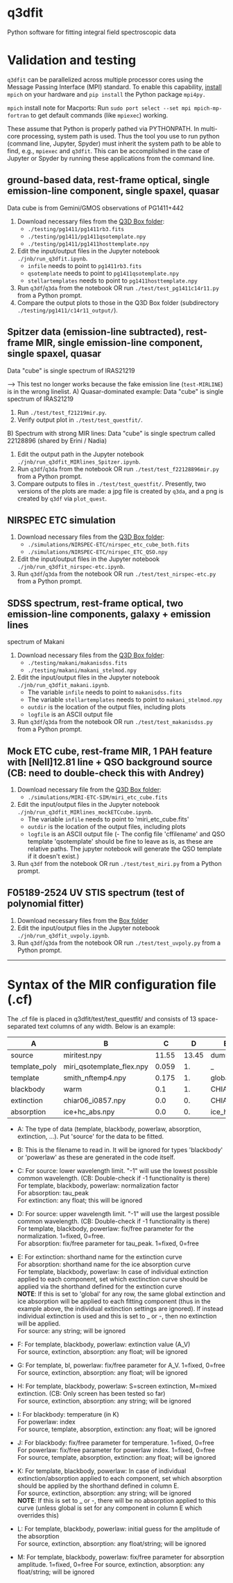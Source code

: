 # q3dfit
Python software for fitting integral field spectroscopic data

# Validation and testing
`q3dfit` can be parallelized across multiple processor cores using the
Message Passing Interface (MPI) standard. To enable this capability,
[install](https://www.mpich.org/downloads/) `mpich` on your hardware
and `pip install` the Python package `mpi4py.`

`mpich` install note for Macports: Run `sudo port select --set mpi
mpich-mp-fortran` to get default commands (like `mpiexec`) working.

These assume that Python is properly pathed via PYTHONPATH. In
multi-core processing, system path is used. Thus the tool you use to
run python (command line, Jupyter, Spyder) must inherit the system
path to be able to find, e.g., `mpiexec` and `q3dfit`. This can be
accomplished in the case of Jupyter or Spyder by running these
applications from the command line.

## ground-based data, rest-frame optical, single emission-line component, single spaxel, quasar

Data cube is from Gemini/GMOS observations of PG1411+442 

1. Download necessary files from the [Q3D Box folder](https://rhodes.box.com/s/q4zsp63ps01olkkh846k1nzbfw744gns):
   - `./testing/pg1411/pg1411rb3.fits`
   - `./testing/pg1411/pg1411qsotemplate.npy`
   - `./testing/pg1411/pg1411hosttemplate.npy`
2. Edit the input/output files in the Jupyter notebook `./jnb/run_q3dfit.ipynb`.
   - `infile` needs to point to `pg1411rb3.fits`
   - `qsotemplate` needs to point to `pg1411qsotemplate.npy`
   - `stellartemplates` needs to point to `pg1411hosttemplate.npy`
3. Run `q3df`/`q3da` from the notebook OR run `./test/test_pg1411c14r11.py` from a Python prompt.
4. Compare the output plots to those in the Q3D Box folder (subdirectory `./testing/pg1411/c14r11_output/`).

## Spitzer data (emission-line subtracted), rest-frame MIR, single emission-line component, single spaxel, quasar

Data "cube" is single spectrum of IRAS21219

--> This test no longer works because the fake emission line (`test-MIRLINE`) is in the wrong linelist.
A) Quasar-dominated example: Data "cube" is single spectrum of IRAS21219
1. Run `./test/test_f21219mir.py`.
2. Verify output plot in `./test/test_questfit/`.

B) Spectrum with strong MIR lines:  Data "cube" is single spectrum called 22128896 (shared by Erini / Nadia)

1. Edit the output path in the Jupyter notebook `./jnb/run_q3dfit_MIRlines_Spitzer.ipynb`.
2. Run `q3df`/`q3da` from the notebook OR run `./test/test_f22128896mir.py` from a Python prompt.
3. Compare outputs to files in `./test/test_questfit/`. Presently, two versions of the plots are made: a jpg file is created by `q3da`, and a png is created by `q3df` via `plot_quest`.

## NIRSPEC ETC simulation

1. Download necessary files from the [Q3D Box folder](https://rhodes.box.com/s/q4zsp63ps01olkkh846k1nzbfw744gns):
   - `./simulations/NIRSPEC-ETC/nirspec_etc_cube_both.fits`
   - `./simulations/NIRSPEC-ETC/nirspec_ETC_QSO.npy`
2. Edit the input/output files in the Jupyter notebook `./jnb/run_q3dfit_nirspec-etc.ipynb`.
3. Run `q3df`/`q3da` from the notebook OR run `./test/test_nirspec-etc.py` from a Python prompt.

## SDSS spectrum, rest-frame optical, two emission-line components, galaxy + emission lines

spectrum of Makani

1. Download necessary files from the [Q3D Box folder](https://rhodes.box.com/s/q4zsp63ps01olkkh846k1nzbfw744gns):
   - `./testing/makani/makanisdss.fits`
   - `./testing/makani/makani_stelmod.npy`
2. Edit the input/output files in the Jupyter notebook `./jnb/run_q3dfit_makani.ipynb`.
   - The variable `infile` needs to point to `makanisdss.fits`
   - The variable `stellartemplates` needs to point to `makani_stelmod.npy`
   - `outdir` is the location of the output files, including plots
   - `logfile` is an ASCII output file
3. Run `q3df`/`q3da` from the notebook OR run `./test/test_makanisdss.py` from a Python prompt.


## Mock ETC cube, rest-frame MIR, 1 PAH feature with [NeII]12.81 line + QSO background source (CB: need to double-check this with Andrey)

1. Download necessary file from the [Q3D Box folder](https://rhodes.box.com/s/q4zsp63ps01olkkh846k1nzbfw744gns):
   - `./simulations/MIRI-ETC-SIM/miri_etc_cube.fits`
2. Edit the input/output files in the Jupyter notebook `./jnb/run_q3dfit_MIRlines_mockETCcube.ipynb`.
   - The variable `infile` needs to point to 'miri_etc_cube.fits'
   - `outdir` is the location of the output files, including plots
   - `logfile` is an ASCII output file
   (- The config file 'cffilename' and QSO template 'qsotemplate' should be fine to leave as is, as these are relative paths. The jupyter notebook will generate the QSO template if it doesn't exist.) 
3. Run `q3df` from the notebook OR run `./test/test_miri.py` from a Python prompt.



## F05189-2524 UV STIS spectrum (test of polynomial fitter)

1. Download necessary files from the [Box folder](https://rhodes.box.com/s/8dshrdxl6b9ngg3wvdhvn79u8cicgmdp)
2. Edit the input/output files in the Jupyter notebook `./jnb/run_q3dfit_uvpoly.ipynb`.
3. Run `q3df`/`q3da` from the notebook OR run `./test/test_uvpoly.py` from a Python prompt.

--------------------

# Syntax of the MIR configuration file (.cf)  

The .cf file is placed in q3dfit/test/test_questfit/ and consists of 13 space-separated text columns of any width.
Below is an example:

|  A                                    |    B      |  C    |  D     |  E       |   F  |  G   |  H  |  I    |  J    | K  | L  | M  |
| -----------                            | --------- | ----- | ------ | -------- | ---- | ---- | --- | ---  | ----- |--- |--- |--- |
| source                            | miritest.npy |    11.55 |  13.45|   dummy  |   0.0|  0.0 |  X  |  0.0 |  0.0  | _  | _  | _  |
|template_poly       | miri_qsotemplate_flex.npy   |  0.059  |  1.    |      _   |     _ |    _ |   S|   0.0|  0.0  | _  | _  | _  |
|template             |        smith_nftemp4.npy   |  0.175  |  1.    | global   |    1.5|   1. |  S |   0.0|  0.0  | _  | _  | _  |
|blackbody            |                 warm       |  0.1    |  1.    | CHIAR06  |    1.5|   1. |  S | 250.0|  1.0  | _  | _  | _  |
|extinction           |        chiar06_i0857.npy   |  0.0    |  0.    | CHIAR06  |    0.0|   1. |  X |   0.0|  0.0  | _  | _  | _  |
|absorption           |        ice+hc_abs.npy      |  0.0    |  0.    | ice_hc   |   0.0 |  1.  | X  |  0.0 |  0.0  | _  | _  | _  |

- A: The type of data (template, blackbody, powerlaw, absorption, extinction, ...). Put 'source' for the data to be fitted.

- B: This is the filename to read in. It will be ignored for types 'blackbody' or 'powerlaw' as these are generated in the code itself.

- C: For source: lower wavelength limit. "-1" will use the lowest possible common wavelength. (CB: Double-check if -1 functionality is there)   
	For template, blackbody, powerlaw: normalization factor  
	For absorption: tau_peak  
	For extinction: any float; this will be ignored  

- D: For source: upper wavelength limit. "-1" will use the largest possible common wavelength. (CB: Double-check if -1 functionality is there)  
	For template, blackbody, powerlaw: fix/free parameter for the normalization. 1=fixed, 0=free.  
	For absorption: fix/free parameter for tau_peak. 1=fixed, 0=free  

- E: For extinction: shorthand name for the extinction curve  
	For absorption:  shorthand name for the ice absorption curve  
	For template, blackbody, powerlaw: In case of individual extinction applied to each component, set which exctinction curve should be applied via the shorthand defined for the extinction curve  
	**NOTE**: If this is set to 'global' for any row, the same global extinction and ice absorption will be applied to each fitting component (thus in the example above, the individual extinction settings are ignored). If instead individual extinction is used and this is set to _ or -, then no extinction will be applied.  
	For source: any string; will be ignored

- F: For template, blackbody, powerlaw: extinction value (A_V)  
	For source, extinction, absorption: any float; will be ignored  

- G: For template, bl, powerlaw: fix/free parameter for A_V. 1=fixed, 0=free  
	For source, extinction, absorption: any float; will be ignored  

- H: For template, blackbody, powerlaw: S=screen extinction, M=mixed extinction. (CB: Only screen has been tested so far)  
	For source, extinction, absorption: any string; will be ignored

- I: For blackbody: temperature (in K)  
	For powerlaw: index  
	For source, template, absorption, extinction: any float; will be ignored  

- J: For blackbody: fix/free parameter for temperature. 1=fixed, 0=free  
	For powerlaw: fix/free parameter for powerlaw index. 1=fixed, 0=free  
	For source, template, absorption, extinction: any float; will be ignored  

- K: For template, blackbody, powerlaw: In case of individual extinction/absorption applied to each component, set which absorption should be applied by the shorthand defined in column E.  
	For source, extinction, absorption: any string; will be ignored  
	**NOTE**: If this is set to _ or -, there will be no absorption applied to this curve (unless global is set for any component in column E which overrides this)  

- L: For template, blackbody, powerlaw: initial guess for the amplitude of the absorption  
        For source, extinction, absorption: any float/string; will be ignored  

- M: For template, blackbody, powerlaw: fix/free parameter for absorption amplitude. 1=fixed, 0=free
        For source, extinction, absorption: any float/string; will be ignored

